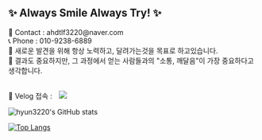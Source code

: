 <h2> ✨ Always Smile Always Try! ✨ </h2>
<span> 💌 Contact : ahdtlf3220@naver.com </span> <br>
<span> 📞 Phone : 010-9238-6889 </span> <br>
<span> 🔎 새로운 발견을 위해 항상 노력하고, 달려가는것을 목표로 하고있습니다.</span> <br>
🎁 결과도 중요하지만, 그 과정에서 얻는 사람들과의 "소통, 깨달음"이 가장 중요하다고 생각합니다. <br><br>

📢 Velog 접속 :
<a href="https://velog.io/@hyun3220" target="_blank">
    <img 
        src="http://img.shields.io/badge/-Velog-222222?style=flat&logo=Vector Logo Zone&link=https://velog.io/@hyun3220"
        style="height : auto; margin-left : 10px; margin-right : 10px;"/>
</a><br>

![hyun3220's GitHub stats](https://github-readme-stats.vercel.app/api?username=hyun3220&show_icons=true&theme=material-palenight)

[![Top Langs](https://github-readme-stats.vercel.app/api/top-langs/?username=hyun3220&layout=compact&theme=material-palenight&langs_count=6)](https://github.com/anuraghazra/github-readme-stats)

